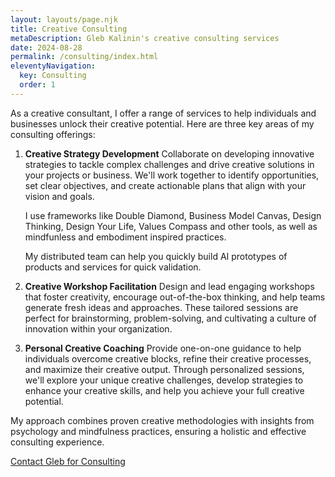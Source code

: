 ```yaml
---
layout: layouts/page.njk
title: Creative Consulting
metaDescription: Gleb Kalinin's creative consulting services
date: 2024-08-28
permalink: /consulting/index.html
eleventyNavigation:
  key: Consulting
  order: 1
---
```



As a creative consultant, I offer a range of services to help individuals and businesses unlock their creative potential. Here are three key areas of my consulting offerings:

1. **Creative Strategy Development**
   Collaborate on developing innovative strategies to tackle complex challenges and drive creative solutions in your projects or business. We'll work together to identify opportunities, set clear objectives, and create actionable plans that align with your vision and goals.

   I use frameworks like Double Diamond, Business Model Canvas, Design Thinking, Design Your Life, Values Compass and other tools, as well as mindfunless and embodiment inspired practices.

   My distributed team can help you quickly build AI prototypes of products and services for quick validation.

2. **Creative Workshop Facilitation**
   Design and lead engaging workshops that foster creativity, encourage out-of-the-box thinking, and help teams generate fresh ideas and approaches. These tailored sessions are perfect for brainstorming, problem-solving, and cultivating a culture of innovation within your organization.

3. **Personal Creative Coaching**
   Provide one-on-one guidance to help individuals overcome creative blocks, refine their creative processes, and maximize their creative output. Through personalized sessions, we'll explore your unique creative challenges, develop strategies to enhance your creative skills, and help you achieve your full creative potential.

My approach combines proven creative methodologies with insights from psychology and mindfulness practices, ensuring a holistic and effective consulting experience.

[Contact Gleb for Consulting](/contact)
